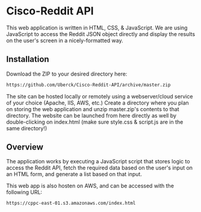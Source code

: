 # Cisco-Reddit API

This web application is written in HTML, CSS, & JavaScript. We are using JavaScript to access the Reddit JSON object directly and display the results on the user's screen in a nicely-formatted way.

## Installation

Download the ZIP to your desired directory here:

```bash
https://github.com/Uberck/Cisco-Reddit-API/archive/master.zip
```


The site can be hosted locally or remotely using a webserver/cloud service of your choice (Apache, IIS, AWS, etc.)
Create a directory where you plan on storing the web application and unzip master.zip's contents to that directory. The website can be launched from here directly as well by double-clicking on index.html (make sure style.css & script.js are in the same directory!)


## Overview
The application works by executing a JavaScript script that stores logic to access the Reddit API, fetch the required data based on the user's input on an HTML form, and generate a list based on that input.

This web app is also hosten on AWS, and can be accessed with the following URL:

```bash
https://cppc-east-01.s3.amazonaws.com/index.html
```
